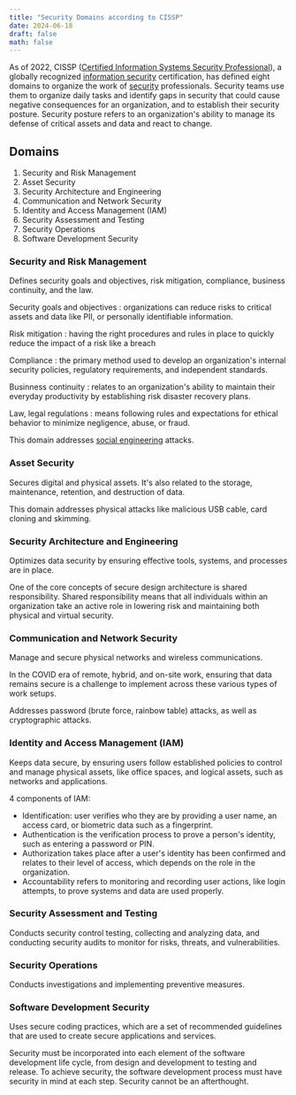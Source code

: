 ```yaml
---
title: "Security Domains according to CISSP"
date: 2024-06-18
draft: false
math: false
---
```


As of 2022, CISSP ([Certified Information Systems Security Professional](https://www.isc2.org/certifications/cissp)), a globally
recognized [information security](/infosec) certification, has defined eight domains
to organize the work of [security](/security) professionals.
Security teams use them to organize daily tasks and
identify gaps in security that could cause negative consequences for
an organization, and to establish their security posture.
Security posture refers to an organization's ability to manage
its defense of critical assets and data and react to change. 

## Domains

1. Security and Risk Management
2. Asset Security
3. Security Architecture and Engineering
4. Communication and Network Security
5. Identity and Access Management (IAM)
6. Security Assessment and Testing
7. Security Operations
8. Software Development Security

### Security and Risk Management

Defines security goals and objectives,
risk mitigation, compliance, business continuity, and the law.

Security goals and objectives
: organizations can reduce risks to critical assets and data
like PII, or personally identifiable information.

Risk mitigation
: having the right procedures and rules
in place to quickly reduce the impact of a risk like a breach

Compliance
: the primary method used to develop an organization's internal
security policies, regulatory requirements, and independent standards.

Businness continuity
: relates to an organization's ability to maintain
their everyday productivity by establishing risk disaster recovery plans.

Law, legal regulations
: means following rules and expectations for
ethical behavior to minimize negligence, abuse, or fraud. 

This domain addresses [social engineering](/social-engineering) attacks.

### Asset Security

Secures digital and physical assets.
It's also related to the storage, maintenance, retention, and
destruction of data.

This domain addresses physical attacks like malicious USB cable, card
cloning and skimming.

### Security Architecture and Engineering

Optimizes data security by ensuring effective tools,
systems, and processes are in place.

One of the core concepts of secure design architecture is shared
responsibility. Shared responsibility means that all individuals within
an organization take an active role in lowering risk and maintaining
both physical and virtual security. 

### Communication and Network Security

Manage and secure physical networks and wireless communications.

In the COVID era of remote, hybrid, and on-site work, ensuring that data
remains secure is a challenge to implement across these various types of
work setups.

Addresses password (brute force, rainbow table) attacks, as well as
cryptographic attacks.

### Identity and Access Management (IAM)

Keeps data secure, by
ensuring users follow established policies
to control and manage physical assets,
like office spaces, and
logical assets, such as networks and applications.

4 components of IAM:

- Identification: user verifies who they are by providing a user name,
  an access card, or biometric data such as a fingerprint.
- Authentication is the verification process to prove a person's
  identity, such as entering a password or PIN.
- Authorization takes place after a user's identity has been confirmed
  and relates to their level of access, which depends on the role in the
  organization.
- Accountability refers to monitoring and recording user actions, like
  login attempts, to prove systems and data are used properly.

### Security Assessment and Testing

Conducts security control testing,
collecting and analyzing data, and conducting
security audits to monitor for
risks, threats, and vulnerabilities.

### Security Operations

Conducts
investigations and implementing preventive measures.

### Software Development Security

Uses secure coding practices,
which are a set of recommended guidelines that are used
to create secure applications and services.

Security must be incorporated into each element of the software
development life cycle, from design and development to testing and
release. To achieve security, the software development process must have
security in mind at each step. Security cannot be an afterthought.
